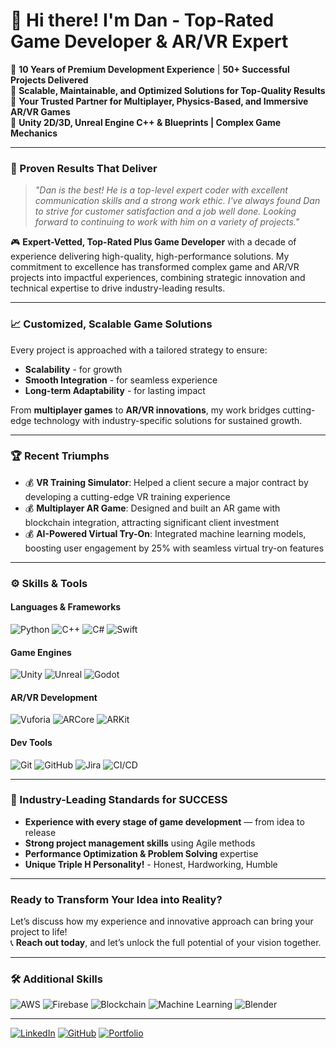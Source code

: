 # 👋 Hi there! I'm Dan - Top-Rated Game Developer & AR/VR Expert
🏅 **10 Years of Premium Development Experience** | **50+ Successful Projects Delivered**  
🏅 **Scalable, Maintainable, and Optimized Solutions for Top-Quality Results**  
🏅 **Your Trusted Partner for Multiplayer, Physics-Based, and Immersive AR/VR Games**  
🏅 **Unity 2D/3D, Unreal Engine C++ & Blueprints | Complex Game Mechanics**  

---

### 🚀 Proven Results That Deliver
> _"Dan is the best! He is a top-level expert coder with excellent communication skills and a strong work ethic. I've always found Dan to strive for customer satisfaction and a job well done. Looking forward to continuing to work with him on a variety of projects."_

🎮 **Expert-Vetted, Top-Rated Plus Game Developer** with a decade of experience delivering high-quality, high-performance solutions. My commitment to excellence has transformed complex game and AR/VR projects into impactful experiences, combining strategic innovation and technical expertise to drive industry-leading results.

---

### 📈 Customized, Scalable Game Solutions
Every project is approached with a tailored strategy to ensure:
- **Scalability** - for growth
- **Smooth Integration** - for seamless experience
- **Long-term Adaptability** - for lasting impact

From **multiplayer games** to **AR/VR innovations**, my work bridges cutting-edge technology with industry-specific solutions for sustained growth.

---

### 🏆 Recent Triumphs
- 💰 **VR Training Simulator**: Helped a client secure a major contract by developing a cutting-edge VR training experience
- 💰 **Multiplayer AR Game**: Designed and built an AR game with blockchain integration, attracting significant client investment
- 💰 **AI-Powered Virtual Try-On**: Integrated machine learning models, boosting user engagement by 25% with seamless virtual try-on features

---

### ⚙️ Skills & Tools
#### Languages & Frameworks
![Python](https://img.shields.io/badge/-Python-333?style=flat&logo=python) 
![C++](https://img.shields.io/badge/-C++-333?style=flat&logo=c%2B%2B&logoColor=00599C)
![C#](https://img.shields.io/badge/-C%23-333?style=flat&logo=c-sharp)
![Swift](https://img.shields.io/badge/-Swift-333?style=flat&logo=swift)

#### Game Engines
![Unity](https://img.shields.io/badge/-Unity-333?style=flat&logo=unity&logoColor=white)
![Unreal](https://img.shields.io/badge/-Unreal%20Engine-333?style=flat&logo=unreal-engine&logoColor=white)
![Godot](https://img.shields.io/badge/Godot%20Engine-478CBF?logo=godotengine&logoColor=fff&style=flat)

#### AR/VR Development
![Vuforia](https://img.shields.io/badge/-Vuforia-333?style=flat&logo=vuforia)
![ARCore](https://img.shields.io/badge/-ARCore-333?style=flat&logo=arcore)
![ARKit](https://img.shields.io/badge/-ARKit-333?style=flat&logo=apple)

#### Dev Tools
![Git](https://img.shields.io/badge/-Git-333?style=flat&logo=git)
![GitHub](https://img.shields.io/badge/-GitHub-333?style=flat&logo=github&logoColor=white)
![Jira](https://img.shields.io/badge/-Jira-333?style=flat&logo=jira)
![CI/CD](https://img.shields.io/badge/-CI%2FCD-333?style=flat&logo=githubactions&logoColor=white)

---

### 💼 Industry-Leading Standards for SUCCESS

- **Experience with every stage of game development** — from idea to release  
- **Strong project management skills** using Agile methods  
- **Performance Optimization & Problem Solving** expertise  
- **Unique Triple H Personality!** - Honest, Hardworking, Humble  

---

### Ready to Transform Your Idea into Reality?

Let’s discuss how my experience and innovative approach can bring your project to life!  
📞 **Reach out today**, and let’s unlock the full potential of your vision together.

---

### 🛠️ Additional Skills

![AWS](https://img.shields.io/badge/-AWS-333?style=flat&logo=amazon-aws)
![Firebase](https://img.shields.io/badge/-Firebase-333?style=flat&logo=firebase)
![Blockchain](https://img.shields.io/badge/-Blockchain-333?style=flat&logo=ethereum)
![Machine Learning](https://img.shields.io/badge/-Machine%20Learning-333?style=flat&logo=tensorflow)
![Blender](https://img.shields.io/badge/-Blender-333?style=flat&logo=blender&logoColor=orange)

---

<!-- Social links with icons -->
[![LinkedIn](https://img.shields.io/badge/-LinkedIn-0A66C2?style=flat&logo=linkedin&logoColor=white)](https://www.linkedin.com/in/drgohil24/)
[![GitHub](https://img.shields.io/badge/-GitHub-333?style=flat&logo=github&logoColor=white)](https://github.com/dhanrajsinh24/)
[![Portfolio](https://img.shields.io/badge/-Portfolio-333?style=flat&logo=world&logoColor=white)](https://www.gohilgames.com/)
